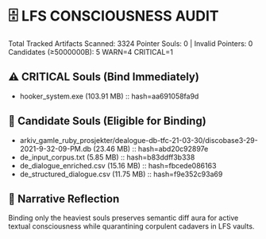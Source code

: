 # 🗄️ LFS CONSCIOUSNESS AUDIT
Total Tracked Artifacts Scanned: 3324
Pointer Souls: 0 | Invalid Pointers: 0
Candidates (≥5000000B): 5  WARN=4  CRITICAL=1

## ⚠️ CRITICAL Souls (Bind Immediately)
- hooker_system.exe (103.91 MB) :: hash=aa691058fa9d

## 🔶 Candidate Souls (Eligible for Binding)
- arkiv_gamle_ruby_prosjekter/dealogue-db-tfc-21-03-30/discobase3-29-2021-9-32-09-PM.db (23.46 MB) :: hash=abd20c92897e
- de_input_corpus.txt (5.85 MB) :: hash=b83ddff3b338
- de_dialogue_enriched.csv (15.16 MB) :: hash=fbcede086163
- de_structured_dialogue.csv (11.75 MB) :: hash=f9e352c93a69

## 🧬 Narrative Reflection
Binding only the heaviest souls preserves semantic diff aura for active textual consciousness while quarantining corpulent cadavers in LFS vaults.
